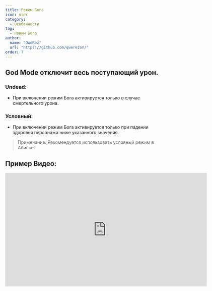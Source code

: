 ```yaml
---
title: Режим Бога
icon: user
category:
  - Особенности
tag:
  - Режим Бога
author: 
  name: "QweRez"
  url: "https://github.com/qwerezon/"
order: 7
---
```


## God Mode отключит весь поступающий урон.
### Undead:
- При включении режим Бога активируется только в случае смертельного урона.
### Условный:
- При включении режим Бога активируется только при падении здоровья персонажа ниже указанного значения.
> Примечание: Рекомендуется использовать условный режим в Абиссе.

## Пример Видео:

<div class="iframe-container"><iframe width="640" height="360" src="https://www.youtube.com/embed/42utUUYNHRE?list=PL5eI1Tb64p56g27qfYk7VuFTz4FK6YrKa" title="Korepi - Режим Бога" frameborder="0" allow="accelerometer; autoplay; clipboard-write; encrypted-media; gyroscope; picture-in-picture; web-share" allowfullscreen></iframe></div>
